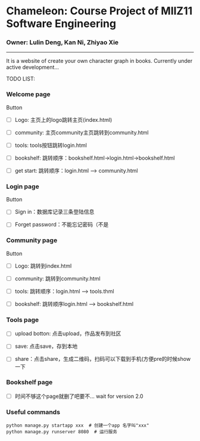 #  Chameleon: Course Project of MIIZ11 Software Engineering 

### Owner: Lulin Deng, Kan Ni, Zhiyao Xie 

***
It is a website of create your own character graph in books. Currently under active development...

TODO LIST:

### Welcome page 

Button

- [ ] Logo: 主页上的logo跳转主页(index.html)

- [ ] community: 主页community主页跳转到community.html

- [ ] tools: tools按钮跳转login.html

- [ ] bookshelf: 跳转顺序：bookshelf.html->login.html->bookshelf.html

- [ ] get start: 跳转顺序：login.html —> community.html 


### Login page

Button

- [ ] Sign in：数据库记录三条登陆信息

- [ ] Forget password：不能忘记密码（不是


### Community page

Button

- [ ] Logo: 跳转到index.html

- [ ] community: 跳转到community.html

- [ ] tools: 跳转顺序：login.html —> tools.thml

- [ ] bookshelf: 跳转顺序login.html —> bookshelf.html 


### Tools page

- [ ] upload botton: 点击upload，作品发布到社区

- [ ] save: 点击save，存到本地

- [ ] share：点击share，生成二维码，扫码可以下载到手机(方便pre的时候show一下

### Bookshelf page

- [ ] 时间不够这个page就删了吧要不... wait for version 2.0



### Useful commands
```shell
python manage.py startapp xxx  # 创建一个app 名字叫"xxx"
python manage.py runserver 8080  # 运行服务
```